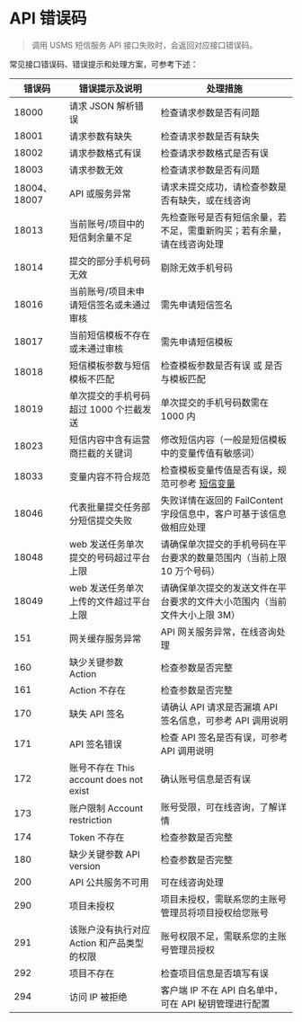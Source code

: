 # API 错误码

> 调用 USMS 短信服务 API 接口失败时，会返回对应接口错误码。

常见接口错误码、错误提示和处理方案，可参考下述：

| **错误码**   | **错误提示及说明**                         | **处理措施**                                                                  |
| ------------ | ------------------------------------------ | ----------------------------------------------------------------------------- |
| 18000        | 请求 JSON 解析错误                         | 检查请求参数是否有问题                                                        |
| 18001        | 请求参数有缺失                             | 检查请求参数是否有缺失                                                        |
| 18002        | 请求参数格式有误                           | 检查请求参数格式是否有误                                                      |
| 18003        | 请求参数无效                               | 检查请求参数是否有问题                                                        |
| 18004、18007 | API 或服务异常                             | 请求未提交成功，请检查参数是否有缺失，或在线咨询                              |
| 18013        | 当前账号/项目中的短信剩余量不足            | 先检查账号是否有短信余量，若不足，需重新购买；若有余量，请在线咨询处理        |
| 18014        | 提交的部分手机号码无效                     | 剔除无效手机号码                                                              |
| 18016        | 当前账号/项目未申请短信签名或未通过审核    | 需先申请短信签名                                                              |
| 18017        | 当前短信模板不存在或未通过审核             | 需先申请短信模板                                                              |
| 18018        | 短信模板参数与短信模板不匹配               | 检查模板参数是否有误 或 是否与模板匹配                                        |
| 18019        | 单次提交的手机号码超过 1000 个拦截发送     | 单次提交的手机号码数需在 1000 内                                              |
| 18023        | 短信内容中含有运营商拦截的关键词           | 修改短信内容（一般是短信模板中的变量传值有敏感词）                            |
| 18033        | 变量内容不符合规范                         | 检查模板变量传值是否有误，规范可参考 [短信变量](/usms/introduction/2005/2105) |
| 18046        | 代表批量提交任务部分短信提交失败           | 失败详情在返回的 FailContent 字段信息中，客户可基于该信息做相应处理           |
| 18048        | web 发送任务单次提交的号码超过平台上限     | 请确保单次提交的手机号码在平台要求的数量范围内（当前上限 10 万个号码）        |
| 18049        | web 发送任务单次上传的文件超过平台上限     | 请确保单次提交的发送文件在平台要求的文件大小范围内（当前文件大小上限 3M）     |
| 151          | 网关缓存服务异常                           | API 网关服务异常，在线咨询处理                                                |
| 160          | 缺少关键参数 Action                        | 检查参数是否完整                                                              |
| 161          | Action 不存在                              | 检查参数是否完整                                                              |
| 170          | 缺失 API 签名                              | 请确认 API 请求是否漏填 API 签名信息，可参考 API 调用说明                     |
| 171          | API 签名错误                               | 检查 API 签名是否有误，可参考 API 调用说明                                    |
| 172          | 账号不存在 This account does not exist     | 确认账号信息是否有误                                                          |
| 173          | 账户限制 Account restriction               | 账号受限，可在线咨询，了解详情                                                |
| 174          | Token 不存在                               | 检查参数是否完整                                                              |
| 180          | 缺少关键参数 API version                   | 检查参数是否完整                                                              |
| 200          | API 公共服务不可用                         | 可在线咨询处理                                                                |
| 290          | 项目未授权                                 | 项目未授权，需联系您的主账号管理员将项目授权给您账号                          |
| 291          | 该账户没有执行对应 Action 和产品类型的权限 | 账号权限不足，需联系您的主账号管理员授权                                      |
| 292          | 项目不存在                                 | 检查项目信息是否填写有误                                                      |
| 294          | 访问 IP 被拒绝                             | 客户端 IP 不在 API 白名单中，可在 API 秘钥管理进行配置                        |

